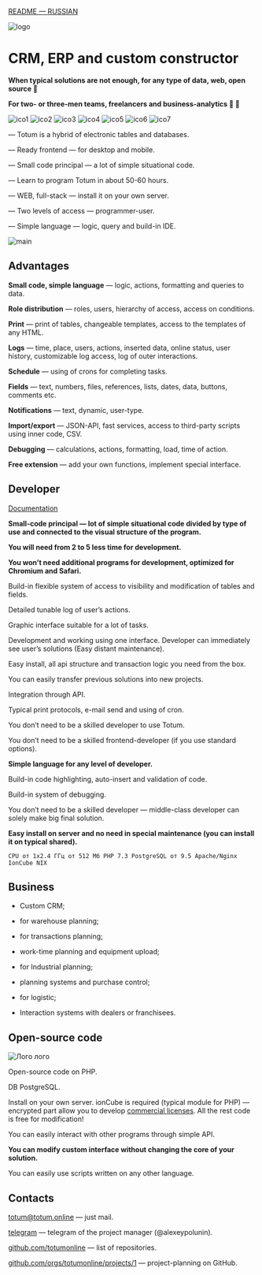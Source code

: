 [README — RUSSIAN](/README_RU.md)



![logo](https://totum.totum.online/fls/365_100_file.png)

# CRM, ERP and custom constructor

**When typical solutions are not enough, for any type of data, web, open source 🎉**

**For two- or three-men teams, freelancers and business-analytics 💪 👀**



![ico1](https://totum.totum.online/fls/365_233_file.png) ![ico2](https://totum.totum.online/fls/365_234_file.png) ![ico3](https://totum.totum.online/fls/365_235_file.png) ![ico4](https://totum.totum.online/fls/365_236_file.png) ![ico5](https://totum.totum.online/fls/365_237_file.png) ![ico6](https://totum.totum.online/fls/365_238_file.png) ![ico7](https://totum.totum.online/fls/365_239_file.png) 

— Totum is a hybrid of electronic tables and databases.

— Ready frontend — for desktop and mobile.

— Small code principal — a lot of simple situational code.

— Learn to program Totum in about 50-60 hours.

— WEB, full-stack — install it on your own server.

— Two levels of access — programmer-user.

— Simple language —  logic, query and build-in IDE.

![main](https://totum.totum.online/fls/365_242_file.png)

## Advantages

**Small code, simple language** — logic, actions, formatting and queries to data.

**Role distribution** — roles, users, hierarchy of access, access on conditions.

**Print** — print of tables, changeable templates, access to the templates of any HTML.

**Logs** — time, place, users, actions, inserted data, online status, user history, customizable log access, log of outer interactions.

**Schedule** — using of crons for completing tasks.

**Fields** — text, numbers, files, references, lists, dates, data, buttons, comments etc.

**Notifications** — text, dynamic, user-type.

**Import/export** — JSON-API, fast services, access to third-party scripts using inner code, CSV.

**Debugging** — calculations, actions, formatting, load, time of action.

**Free extension** — add your own functions, implement special interface.




## Developer



[Documentation](https://docs.totum.online/)



**Small-code principal — lot of simple situational code divided by type of use and connected to the visual structure of the program.**

**You will need from 2 to 5 less time for development.**

**You won’t need additional programs for development, optimized for Chromium and Safari.**

Build-in flexible system of access to visibility and modification of tables and fields.

Detailed tunable log of user’s actions.

Graphic interface suitable for a lot of tasks.

Development and working using one interface. Developer can immediately see user’s solutions (Easy distant maintenance).

Easy install, all api structure and transaction logic you need from the box.

You can easily transfer previous solutions into new projects. 

Integration through API.

Typical print protocols, e-mail send and using of cron.  

You don’t need to be a skilled developer to use Totum.

You don’t need to be a skilled frontend-developer (if you use standard options).

**Simple language for any level of developer.**

Build-in code highlighting, auto-insert and validation of code.

Build-in system of debugging.

You don’t need to be a skilled developer — middle-class developer can solely make big final solution.

**Easy install on server and no need in special maintenance (you can install it on typical shared).**

	CPU от 1х2.4 ГГц от 512 Мб PHP 7.3 PostgreSQL от 9.5 Apache/Nginx IonCube NIX




## Business

+ Custom CRM;

+ for warehouse planning;

+ for transactions planning;

+ work-time planning and equipment upload;

+ for Industrial planning;

+ planning systems and purchase control;

+ for logistic;

+ Interaction systems with dealers or franchisees.



## Open-source code

![Лого лого](https://totum.totum.online/fls/365_74_file.png)

Open-source code on PHP.

DB PostgreSQL.

Install on your own server. ionCube is required (typical module for PHP) — encrypted part allow you to develop [commercial licenses](https://totum.online/licenzirovanie). All the rest code is free for modification!

You can easily interact with other programs through simple API.

**You can modify custom interface without changing the core of your solution.**

You can easily use scripts written on any other language.




## Contacts

[totum@totum.online](mailto:totum@totum.online) — just mail.

[telegram](http://t.me/alexeypolunin) — telegram of the project manager (@alexeypolunin).

[github.com/totumonline](https://github.com/totumonline) — list of repositories.

[github.com/orgs/totumonline/projects/1](https://github.com/orgs/totumonline/projects/1) — project-planning on GitHub.
